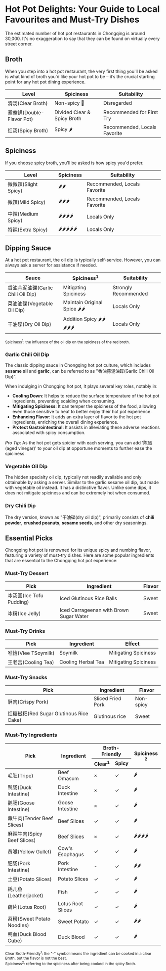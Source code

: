 # Hot Pot Delights: Your Guide to Local Favourites and Must-Try Dishes

The estimated number of hot pot restaurants in Chongqing is around 30,000. It's no exaggeration to say that they can be found on virtually every street corner.

## Broth

When you step into a hot pot restaurant, the very first thing you'll be asked is what kind of broth you'd like your hot pot to be – it’s the crucial starting point for any hot pot dining experience.

<table>
  <thead>
    <tr>
      <th>Level</th>
      <th>Spiciness</th>
      <th>Suitability</th>
    </tr>
  </thead>
  <tbody>
    <tr>
      <td><Speech>清汤</Speech>(Clear Broth)</td>
      <td>Non-spicy 🥬</td>
      <td>Disregarded</td>
    </tr>
    <tr>
      <td><Speech>鸳鸯锅</Speech>(Double-Flavor Pot)</td>
      <td>Divided Clear & Spicy Broth</td>
      <td>Recommended for First Try</td>
    </tr>
    <tr>
      <td><Speech>红汤</Speech>(Spicy Broth)</td>
      <td>Spicy 🌶️</td>
      <td>Recommended, Locals Favorite</td>
    </tr>
  </tbody>
</table>

## Spiciness

If you choose spicy broth, you'll be asked is how spicy you'd prefer.

<table>
  <thead>
    <tr>
      <th>Level</th>
      <th>Spiciness</th>
      <th>Suitability</th>
    </tr>
  </thead>
  <tbody>
    <tr>
      <td><Speech>微微辣</Speech>(Slight Spicy)</td>
      <td>🌶️🌶️</td>
      <td>Recommended, Locals Favorite</td>
    </tr>
    <tr>
      <td><Speech>微辣</Speech>(Mild Spicy)</td>
      <td>🌶️🌶️🌶️</td>
      <td>Recommended, Locals Favorite</td>
    </tr>
    <tr>
      <td><Speech>中辣</Speech>(Medium Spicy)</td>
      <td>🌶️🌶️🌶️🌶️</td>
      <td>Locals Only</td>
    </tr>
    <tr>
      <td><Speech>特辣</Speech>(Extra Spicy)</td>
      <td>🌶️🌶️🌶️🌶️🌶️</td>
      <td>Locals Only</td>
    </tr>
  </tbody>
</table>

## Dipping Sauce

At a hot pot restaurant, the oil dip is typically self-service. However, you can always ask a server for assistance if needed.

<table>
  <thead>
    <tr>
      <th>Sauce</th>
      <th>Spiciness<sup>1</sup></th>
      <th>Suitability</th>
    </tr>
  </thead>
  <tbody>
    <tr>
      <td><Speech>香油蒜泥油碟</Speech>(Garlic Chili Oil Dip)</td>
      <td>Mitigating Spiciness</td>
      <td>Strongly Recommended</td>
    </tr>
    <tr>
      <td><Speech>菜油油碟</Speech>(Vegetable Oil Dip)</td>
      <td>Maintain Original Spice 🌶️🌶️</td>
      <td>Locals Only</td>
    </tr>
    <tr>
      <td><Speech as="甘油碟">干油碟</Speech>(Dry Oil Dip)</td>
      <td>Addition Spicy 🌶️🌶️🌶️🌶️🌶️</td>
      <td>Locals Only</td>
    </tr>
  </tbody>
</table>

<dl style="font-size:12px;">
<dd style="margin:0;">Spiciness<sup>1</sup>: the influence of the oil dip on the spiciness of the red broth.</dd>
</dl>


### Garlic Chili Oil Dip

The classic dipping sauce in Chongqing hot pot culture, which includes **sesame oil** and **garlic**, can be referred to as "<Speech>香油蒜泥油碟</Speech>(Garlic Chili Oil Dip)".

When indulging in Chongqing hot pot, It plays several key roles, notably in:

- **Cooling Down**: It helps to reduce the surface temperature of the hot pot ingredients, preventing scalding when consuming.
- **Mitigating Spiciness**: It can temper the spiciness of the food, allowing even those sensitive to heat to better enjoy their hot pot experience.
- **Enhancing Flavor**: It adds an extra layer of flavor to the hot pot ingredients, enriching the overall dining experience.
- **Protect Gastrointestinal**: It assists in alleviating these adverse reactions associated with spicy consumption.

_Pro Tip_: As the hot pot gets spicier with each serving, you can add '<Speech>陈醋</Speech>(aged vinegar)' to your oil dip at opportune moments to further ease the spiciness.

### Vegetable Oil Dip

The hidden specialty oil dip, typically not readily available and only obtainable by asking a server. Similar to the garlic sesame oil dip, but made with vegetable oil instead. It has a distinctive flavor. Unlike some dips, it does not mitigate spiciness and can be extremely hot when consumed.

### Dry Chili Dip

The dry version, known as "<Speech as="甘油碟">干油碟</Speech>(dry oil dip)", primarily consists of **chili powder**, **crushed peanuts**, **sesame seeds**, and other dry seasonings.

## Essential Picks

Chongqing hot pot is renowned for its unique spicy and numbing flavor, featuring a variety of must-try dishes. Here are some popular ingredients that are essential to the Chongqing hot pot experience:

### Must-Try Dessert

<table>
  <thead>
    <tr>
      <th>Pick</th>
      <th>Ingredient</th>
      <th>Flavor</th>
    </tr>
  </thead>
  <tbody>
    <tr>
      <td><Speech>冰汤圆</Speech>(Ice Tofu Pudding)</td>
      <td>Iced Glutinous Rice Balls</td>
      <td>Sweet</td>
    </tr>
    <tr>
      <td><Speech>冰粉</Speech>(Ice Jelly)</td>
      <td>Iced Carrageenan with Brown Sugar Water</td>
      <td>Sweet</td>
    </tr>
  </tbody>
</table>

### Must-Try Drinks

<table>
  <thead>
    <tr>
      <th>Pick</th>
      <th>Ingredient</th>
      <th>Effect</th>
    </tr>
  </thead>
  <tbody>
    <tr>
      <td><Speech>唯怡</Speech>(Viee TSoymilk)</td>
      <td>Soymilk</td>
      <td>Mitigating Spiciness</td>
    </tr>
    <tr>
      <td><Speech>王老吉</Speech>(Cooling Tea)</td>
      <td>Cooling Herbal Tea</td>
      <td>Mitigating Spiciness</td>
    </tr>
  </tbody>
</table>

### Must-Try Snacks

<table>
  <thead>
    <tr>
      <th>Pick</th>
      <th>Ingredient</th>
      <th>Flavor</th>
    </tr>
  </thead>
  <tbody>
    <tr>
      <td><Speech>酥肉</Speech>(Crispy Pork)</td>
      <td>Sliced Fried Pork</td>
      <td>Non-spicy</td>
    </tr>
    <tr>
      <td><Speech>红糖糍粑</Speech>(Red Sugar Glutinous Rice Cake)</td>
      <td>Glutinous rice</td>
      <td>Sweet</td>
    </tr>
  </tbody>
</table>

### Must-Try Ingredients

<table>
  <thead>
    <tr>
      <th rowspan="2">Pick</th>
      <th rowspan="2">Ingredient</th>
      <th colspan="2">Broth-Friendly</th>
      <th rowspan="2">Spiciness <sup>2</sup></th>
    </tr>
    <tr>
      <th>Clear<sup>1</sup></th>
      <th>Spicy</th>
    </tr>
  </thead>
  <tbody>
    <tr>
      <td><Speech>毛肚</Speech>(Tripe)</td>
      <td>Beef Omasum</td>
      <td>×</td>
      <td>✓</td>
      <td>🌶️</td>
    </tr>
    <tr>
      <td><Speech>鸭肠</Speech>(Duck Intestine)</td>
      <td>Duck Intestine</td>
      <td>×</td>
      <td>✓</td>
      <td>🌶️</td>
    </tr>
    <tr>
      <td><Speech>鹅肠</Speech>(Goose Intestine)</td>
      <td>Goose Intestine</td>
      <td>×</td>
      <td>✓</td>
      <td>🌶️</td>
    </tr>
    <tr>
      <td><Speech>嫩牛肉</Speech>(Tender Beef Slices)</td>
      <td>Beef Slices</td>
      <td>✓</td>
      <td>✓</td>
      <td>🌶️</td>
    </tr>
    <tr>
      <td><Speech>麻辣牛肉</Speech>(Spicy Beef Slices)</td>
      <td>Beef Slices</td>
      <td>×</td>
      <td>✓</td>
      <td>🌶️🌶️🌶️🌶️</td>
    </tr>
    <tr>
      <td><Speech>黄喉</Speech>(Yellow Gullet)</td>
      <td>Cow's Esophagus</td>
      <td>✓</td>
      <td>✓</td>
      <td>🌶️</td>
    </tr>
    <tr>
      <td><Speech>肥肠</Speech>(Pork Intestine)</td>
      <td>Pork Intestine</td>
      <td>-</td>
      <td>✓</td>
      <td>🌶️🌶️</td>
    </tr>
    <tr>
      <td><Speech>土豆</Speech>(Potato Slices)</td>
      <td>Potato Slices</td>
      <td>✓</td>
      <td>✓</td>
      <td>🌶️</td>
    </tr>
    <tr>
      <td><Speech>耗儿鱼</Speech>(Leatherjacket)</td>
      <td>Fish</td>
      <td>✓</td>
      <td>✓</td>
      <td>🌶️</td>
    </tr>
    <tr>
      <td><Speech>藕片</Speech>(Lotus Root)</td>
      <td>Lotus Root Slices</td>
      <td>✓</td>
      <td>✓</td>
      <td>🌶️</td>
    </tr>
    <tr>
      <td><Speech>苕粉</Speech>(Sweet Potato Noodles)</td>
      <td>Sweet Potato</td>
      <td>✓</td>
      <td>✓</td>
      <td>🌶️🌶️</td>
    </tr>
    <tr>
      <td><Speech>鸭血</Speech>(Duck Blood Cube)</td>
      <td>Duck Blood</td>
      <td>✓</td>
      <td>✓</td>
      <td>🌶️</td>
    </tr>
  </tbody>
</table>

<dl style="font-size:12px;">
<dd style="margin:0;">Clear Broth-Friendly<sup>1</sup>: the "-" symbol means the ingredient can be cooked in a clear Broth, but the flavor is not the best.</dd>
<dd style="margin:0;">Spiciness<sup>2</sup>: referring to the spiciness after being cooked in the spicy Broth.</dd>
</dl>
